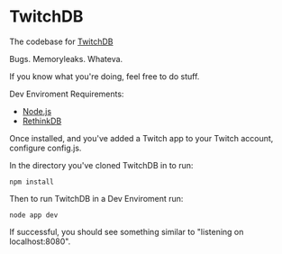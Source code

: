 # TwitchDB

The codebase for [TwitchDB](http://www.twitchdb.tv/)

Bugs. Memoryleaks. Whateva.

If you know what you're doing, feel free to do stuff.

Dev Enviroment Requirements:

- [Node.js](https://nodejs.org/)
- [RethinkDB](http://rethinkdb.com/)

Once installed, and you've added a Twitch app to your Twitch account, configure config.js.

In the directory you've cloned TwitchDB in to run:

`npm install`

Then to run TwitchDB in a Dev Enviroment run:

`node app dev`

If successful, you should see something similar to "listening on localhost:8080".
